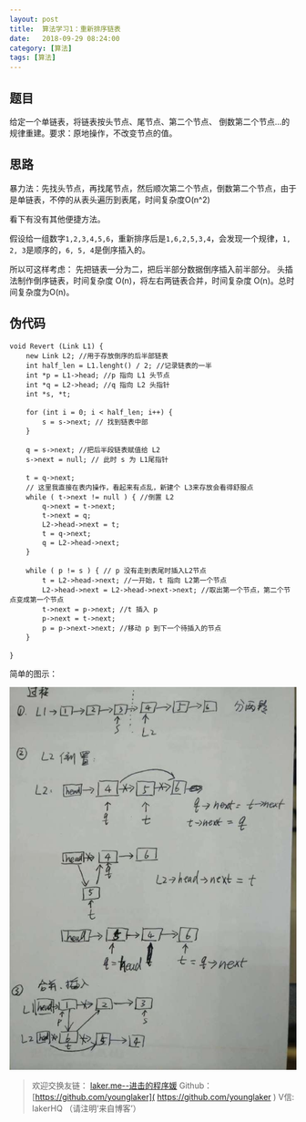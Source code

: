 ```yaml
---
layout: post
title:  算法学习1：重新排序链表
date:   2018-09-29 08:24:00
category: [算法]
tags: [算法]
---
```


<!-- ![算法学习：重新排序链表][1] -->



## 题目
给定一个单链表，将链表按头节点、尾节点、第二个节点、 倒数第二个节点...的规律重建。要求：原地操作，不改变节点的值。

<!--more-->

## 思路
暴力法：先找头节点，再找尾节点，然后顺次第二个节点，倒数第二个节点，由于是单链表，不停的从表头遍历到表尾，时间复杂度O(n^2)

看下有没有其他便捷方法。

假设给一组数字`1,2,3,4,5,6`，重新排序后是`1,6,2,5,3,4`，会发现一个规律，`1, 2, 3`是顺序的，`6, 5, 4`是倒序插入的。

所以可这样考虑：
先把链表一分为二，把后半部分数据倒序插入前半部分。
头插法制作倒序链表，时间复杂度 O(n)，将左右两链表合并，时间复杂度 O(n)。总时间复杂度为O(n)。

## 伪代码
```
void Revert (Link L1) {
	new Link L2; //用于存放倒序的后半部链表
	int half_len = L1.lenght() / 2; //记录链表的一半
	int *p = L1->head; //p 指向 L1 头节点
	int *q = L2->head; //q 指向 L2 头指针
	int *s, *t;

	for (int i = 0; i < half_len; i++) {
		s = s->next; // 找到链表中部
	}

	q = s->next; //把后半段链表赋值给 L2
	s->next = null; // 此时 s 为 L1尾指针

	t = q->next;
	// 这里我直接在表内操作，看起来有点乱，新建个 L3来存放会看得舒服点
	while ( t->next != null ) { //倒置 L2
		q->next = t->next;
		t->next = q;
		L2->head->next = t;
		t = q->next;
		q = L2->head->next;
	}

	while ( p != s ) { // p 没有走到表尾时插入L2节点
		t = L2->head->next; //一开始，t 指向 L2第一个节点
		L2->head->next = L2->head->next->next; //取出第一个节点，第二个节点变成第一个节点
		t->next = p->next; //t 插入 p
		p->next = t->next;
		p = p->next->next; //移动 p 到下一个待插入的节点
	}

}
```

简单的图示：

![图示][2]

> 欢迎交换友链： [laker.me--进击的程序媛]( http://laker.me/blog )
> Github：[https://github.com/younglaker]( https://github.com/younglaker )
> V信: lakerHQ （请注明‘来自博客’）

  [1]: http://wx2.sinaimg.cn/large/6d184cefly1fvwi0uvwsmj20p0046gm8.jpg
  [2]: https://raw.githubusercontent.com/aomine-sama/px/master/2018/18092901.jpg
